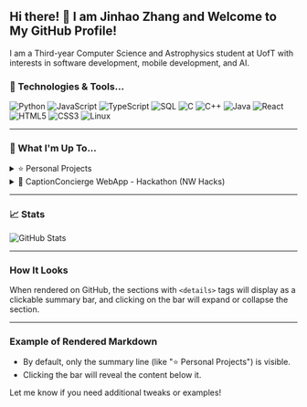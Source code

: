 ## Hi there! 👋 I am Jinhao Zhang and Welcome to My GitHub Profile!

I am a Third-year Computer Science and Astrophysics student at UofT with interests in software development, mobile development, and AI.

### 🔧 Technologies & Tools...

![Python](https://img.shields.io/badge/Python-%233776AB.svg?style=for-the-badge&logo=python&logoColor=white)
![JavaScript](https://img.shields.io/badge/JavaScript-%23F7DF1E.svg?style=for-the-badge&logo=javascript&logoColor=black)
![TypeScript](https://img.shields.io/badge/TypeScript-%23007ACC.svg?style=for-the-badge&logo=typescript&logoColor=white)
![SQL](https://img.shields.io/badge/SQL-%23CC2927.svg?style=for-the-badge&logo=microsoftsqlserver&logoColor=white)
![C](https://img.shields.io/badge/C-%23A8B9CC.svg?style=for-the-badge&logo=c&logoColor=black)
![C++](https://img.shields.io/badge/C++-%2300599C.svg?style=for-the-badge&logo=c%2B%2B&logoColor=white)
![Java](https://img.shields.io/badge/Java-%23ED8B00.svg?style=for-the-badge&logo=openjdk&logoColor=white)
![React](https://img.shields.io/badge/React-%2361DAFB.svg?style=for-the-badge&logo=react&logoColor=black)
![HTML5](https://img.shields.io/badge/HTML5-%23E34F26.svg?style=for-the-badge&logo=html5&logoColor=white)
![CSS3](https://img.shields.io/badge/CSS3-%231572B6.svg?style=for-the-badge&logo=css3&logoColor=white)
![Linux](https://img.shields.io/badge/Linux-%23FCC624.svg?style=for-the-badge&logo=linux&logoColor=black)



---

### 🧐 What I'm Up To...

<details>
  <summary>⭐ Personal Projects</summary>

  - **🖥️ ARM32 Pipelined CPU**  
    *Description of your project.*

  - **📱 Mantra Counter Mobile App**  
    *Description of your project.*

</details>

<details>
  <summary>🚀 CaptionConcierge WebApp - Hackathon (NW Hacks)</summary>

  - ![Python](https://img.shields.io/badge/Python-3776AB?style=flat-square&logo=python&logoColor=white)
  - ![React](https://img.shields.io/badge/React-61DAFB?style=flat-square&logo=react&logoColor=black)
  - ![Flask](https://img.shields.io/badge/Flask-000000?style=flat-square&logo=flask&logoColor=white)
  - ![VSCode](https://img.shields.io/badge/VSCode-007ACC?style=flat-square&logo=visualstudiocode&logoColor=white)

  *Collaborated with a team to build a React web application leveraging AI for summarizing YouTube videos.*  
  **Key Features:**
  - Backend built using Flask and OpenAI API.
  - Frontend implemented using React and styled components.
  - Real-time processing of YouTube captions into concise summaries.

  [🔗 Github Repository](https://github.com/yourusername/project-name)
</details>

---

### 📈 Stats

![GitHub Stats](https://github-readme-stats.vercel.app/api?username=your-username&show_icons=true&theme=radical)

---

### How It Looks

When rendered on GitHub, the sections with `<details>` tags will display as a clickable summary bar, and clicking on the bar will expand or collapse the section.

---

### Example of Rendered Markdown

- By default, only the summary line (like "⭐ Personal Projects") is visible.
- Clicking the bar will reveal the content below it.

Let me know if you need additional tweaks or examples!









<!--
**jinnyhaohao/jinnyhaohao** is a ✨ _special_ ✨ repository because its `README.md` (this file) appears on your GitHub profile.

Here are some ideas to get you started:

- 🔭 I’m currently working on ...
- 🌱 I’m currently learning ...
- 👯 I’m looking to collaborate on ...
- 🤔 I’m looking for help with ...
- 💬 Ask me about ...
- 📫 How to reach me: ...
- 😄 Pronouns: ...
- ⚡ Fun fact: ...
-->
